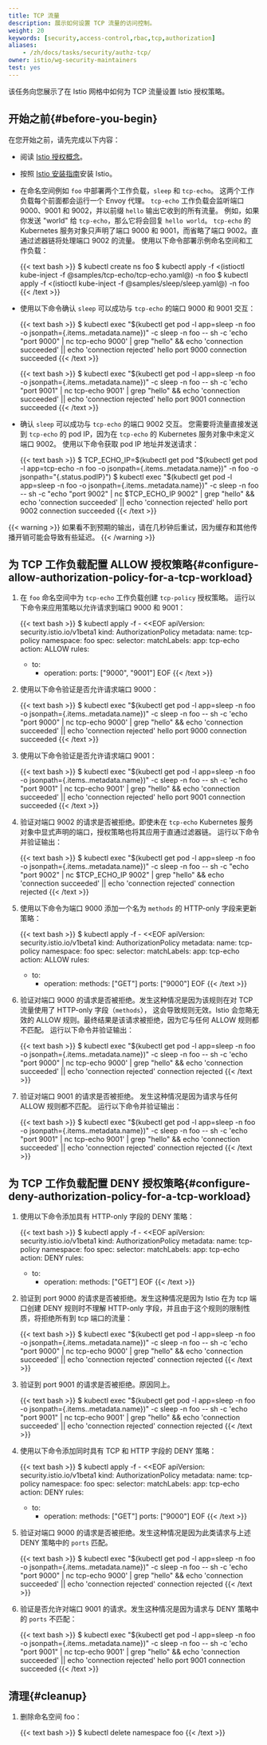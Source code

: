 ```yaml
---
title: TCP 流量
description: 展示如何设置 TCP 流量的访问控制。
weight: 20
keywords: [security,access-control,rbac,tcp,authorization]
aliases:
    - /zh/docs/tasks/security/authz-tcp/
owner: istio/wg-security-maintainers
test: yes
---
```


该任务向您展示了在 Istio 网格中如何为 TCP 流量设置 Istio 授权策略。

## 开始之前{#before-you-begin}

在您开始之前，请先完成以下内容：

* 阅读 [Istio 授权概念](/zh/docs/concepts/security/#authorization)。

* 按照 [Istio 安装指南](/zh/docs/setup/install/istioctl/)安装 Istio。

* 在命名空间例如 `foo` 中部署两个工作负载，`sleep` 和 `tcp-echo`。
这两个工作负载每个前面都会运行一个 Envoy 代理。
`tcp-echo` 工作负载会监听端口 9000、9001 和 9002，并以前缀 `hello` 输出它收到的所有流量。
例如，如果你发送 "world" 给 `tcp-echo`，那么它将会回复 `hello world`。
`tcp-echo` 的 Kubernetes 服务对象只声明了端口 9000 和 9001，而省略了端口 9002。直通过滤器链将处理端口 9002 的流量。
使用以下命令部署示例命名空间和工作负载：

    {{< text bash >}}
    $ kubectl create ns foo
    $ kubectl apply -f <(istioctl kube-inject -f @samples/tcp-echo/tcp-echo.yaml@) -n foo
    $ kubectl apply -f <(istioctl kube-inject -f @samples/sleep/sleep.yaml@) -n foo
    {{< /text >}}

* 使用以下命令确认 `sleep` 可以成功与 `tcp-echo` 的端口 9000 和 9001 交互：

    {{< text bash >}}
    $ kubectl exec "$(kubectl get pod -l app=sleep -n foo -o jsonpath={.items..metadata.name})" -c sleep -n foo -- sh -c 'echo "port 9000" | nc tcp-echo 9000' | grep "hello" && echo 'connection succeeded' || echo 'connection rejected'
    hello port 9000
    connection succeeded
    {{< /text >}}

    {{< text bash >}}
    $ kubectl exec "$(kubectl get pod -l app=sleep -n foo -o jsonpath={.items..metadata.name})" -c sleep -n foo -- sh -c 'echo "port 9001" | nc tcp-echo 9001' | grep "hello" && echo 'connection succeeded' || echo 'connection rejected'
    hello port 9001
    connection succeeded
    {{< /text >}}

* 确认 `sleep` 可以成功与 `tcp-echo` 的端口 9002 交互。
您需要将流量直接发送到 `tcp-echo` 的 pod IP，因为在 `tcp-echo` 的 Kubernetes 服务对象中未定义端口 9002。
使用以下命令获取 pod IP 地址并发送请求：

    {{< text bash >}}
    $ TCP_ECHO_IP=$(kubectl get pod "$(kubectl get pod -l app=tcp-echo -n foo -o jsonpath={.items..metadata.name})" -n foo -o jsonpath="{.status.podIP}")
    $ kubectl exec "$(kubectl get pod -l app=sleep -n foo -o jsonpath={.items..metadata.name})" -c sleep -n foo -- sh -c "echo \"port 9002\" | nc $TCP_ECHO_IP 9002" | grep "hello" && echo 'connection succeeded' || echo 'connection rejected'
    hello port 9002
    connection succeeded
    {{< /text >}}

{{< warning >}}
如果看不到预期的输出，请在几秒钟后重试，因为缓存和其他传播开销可能会导致有些延迟。
{{< /warning >}}

## 为 TCP 工作负载配置 ALLOW 授权策略{#configure-allow-authorization-policy-for-a-tcp-workload}

1. 在 `foo` 命名空间中为 `tcp-echo` 工作负载创建 `tcp-policy` 授权策略。
运行以下命令来应用策略以允许请求到端口 9000 和 9001：

    {{< text bash >}}
    $ kubectl apply -f - <<EOF
    apiVersion: security.istio.io/v1beta1
    kind: AuthorizationPolicy
    metadata:
      name: tcp-policy
      namespace: foo
    spec:
      selector:
        matchLabels:
          app: tcp-echo
      action: ALLOW
      rules:
      - to:
        - operation:
            ports: ["9000", "9001"]
    EOF
    {{< /text >}}

1. 使用以下命令验证是否允许请求端口 9000：

    {{< text bash >}}
    $ kubectl exec "$(kubectl get pod -l app=sleep -n foo -o jsonpath={.items..metadata.name})" -c sleep -n foo -- sh -c 'echo "port 9000" | nc tcp-echo 9000' | grep "hello" && echo 'connection succeeded' || echo 'connection rejected'
    hello port 9000
    connection succeeded
    {{< /text >}}

1. 使用以下命令验证是否允许请求端口 9001：

    {{< text bash >}}
    $ kubectl exec "$(kubectl get pod -l app=sleep -n foo -o jsonpath={.items..metadata.name})" -c sleep -n foo -- sh -c 'echo "port 9001" | nc tcp-echo 9001' | grep "hello" && echo 'connection succeeded' || echo 'connection rejected'
    hello port 9001
    connection succeeded
    {{< /text >}}

1. 验证对端口 9002 的请求是否被拒绝。即使未在 `tcp-echo` Kubernetes 服务对象中显式声明的端口，授权策略也将其应用于直通过滤器链。 运行以下命令并验证输出：

    {{< text bash >}}
    $ kubectl exec "$(kubectl get pod -l app=sleep -n foo -o jsonpath={.items..metadata.name})" -c sleep -n foo -- sh -c "echo \"port 9002\" | nc $TCP_ECHO_IP 9002" | grep "hello" && echo 'connection succeeded' || echo 'connection rejected'
    connection rejected
    {{< /text >}}

1. 使用以下命令为端口 9000 添加一个名为 `methods` 的 HTTP-only 字段来更新策略：

    {{< text bash >}}
    $ kubectl apply -f - <<EOF
    apiVersion: security.istio.io/v1beta1
    kind: AuthorizationPolicy
    metadata:
      name: tcp-policy
      namespace: foo
    spec:
      selector:
        matchLabels:
          app: tcp-echo
      action: ALLOW
      rules:
      - to:
        - operation:
            methods: ["GET"]
            ports: ["9000"]
    EOF
    {{< /text >}}

1. 验证对端口 9000 的请求是否被拒绝。发生这种情况是因为该规则在对 TCP 流量使用了 HTTP-only 字段（`methods`），
   这会导致规则无效。Istio 会忽略无效的 ALLOW 规则。最终结果是该请求被拒绝，因为它与任何 ALLOW 规则都不匹配。
   运行以下命令并验证输出：

    {{< text bash >}}
    $ kubectl exec "$(kubectl get pod -l app=sleep -n foo -o jsonpath={.items..metadata.name})" -c sleep -n foo -- sh -c 'echo "port 9000" | nc tcp-echo 9000' | grep "hello" && echo 'connection succeeded' || echo 'connection rejected'
    connection rejected
    {{< /text >}}

1. 验证对端口 9001 的请求是否被拒绝。 发生这种情况是因为请求与任何 ALLOW 规则都不匹配。 运行以下命令并验证输出：

    {{< text bash >}}
    $ kubectl exec "$(kubectl get pod -l app=sleep -n foo -o jsonpath={.items..metadata.name})" -c sleep -n foo -- sh -c 'echo "port 9001" | nc tcp-echo 9001' | grep "hello" && echo 'connection succeeded' || echo 'connection rejected'
    connection rejected
    {{< /text >}}

## 为 TCP 工作负载配置 DENY 授权策略{#configure-deny-authorization-policy-for-a-tcp-workload}

1. 使用以下命令添加具有 HTTP-only 字段的 DENY 策略：

    {{< text bash >}}
    $ kubectl apply -f - <<EOF
    apiVersion: security.istio.io/v1beta1
    kind: AuthorizationPolicy
    metadata:
      name: tcp-policy
      namespace: foo
    spec:
      selector:
        matchLabels:
          app: tcp-echo
      action: DENY
      rules:
      - to:
        - operation:
            methods: ["GET"]
    EOF
    {{< /text >}}

1. 验证到 port 9000 的请求是否被拒绝。发生这种情况是因为 Istio 在为 tcp 端口创建 DENY 规则时不理解 HTTP-only 字段，并且由于这个规则的限制性质，将拒绝所有到 tcp 端口的流量：

    {{< text bash >}}
    $ kubectl exec "$(kubectl get pod -l app=sleep -n foo -o jsonpath={.items..metadata.name})" -c sleep -n foo -- sh -c 'echo "port 9000" | nc tcp-echo 9000' | grep "hello" && echo 'connection succeeded' || echo 'connection rejected'
    connection rejected
    {{< /text >}}

1. 验证到 port 9001 的请求是否被拒绝。原因同上。

    {{< text bash >}}
    $ kubectl exec "$(kubectl get pod -l app=sleep -n foo -o jsonpath={.items..metadata.name})" -c sleep -n foo -- sh -c 'echo "port 9001" | nc tcp-echo 9001' | grep "hello" && echo 'connection succeeded' || echo 'connection rejected'
    connection rejected
    {{< /text >}}

1. 使用以下命令添加同时具有 TCP 和 HTTP 字段的 DENY 策略：

    {{< text bash >}}
    $ kubectl apply -f - <<EOF
    apiVersion: security.istio.io/v1beta1
    kind: AuthorizationPolicy
    metadata:
      name: tcp-policy
      namespace: foo
    spec:
      selector:
        matchLabels:
          app: tcp-echo
      action: DENY
      rules:
      - to:
        - operation:
            methods: ["GET"]
            ports: ["9000"]
    EOF
    {{< /text >}}

1. 验证对端口 9000 的请求是否被拒绝。发生这种情况是因为此类请求与上述 DENY 策略中的 `ports` 匹配。

    {{< text bash >}}
    $ kubectl exec "$(kubectl get pod -l app=sleep -n foo -o jsonpath={.items..metadata.name})" -c sleep -n foo -- sh -c 'echo "port 9000" | nc tcp-echo 9000' | grep "hello" && echo 'connection succeeded' || echo 'connection rejected'
    connection rejected
    {{< /text >}}

1. 验证是否允许对端口 9001 的请求。发生这种情况是因为请求与 DENY 策略中的 `ports` 不匹配：

    {{< text bash >}}
    $ kubectl exec "$(kubectl get pod -l app=sleep -n foo -o jsonpath={.items..metadata.name})" -c sleep -n foo -- sh -c 'echo "port 9001" | nc tcp-echo 9001' | grep "hello" && echo 'connection succeeded' || echo 'connection rejected'
    hello port 9001
    connection succeeded
    {{< /text >}}

## 清理{#cleanup}

1. 删除命名空间 foo：

    {{< text bash >}}
    $ kubectl delete namespace foo
    {{< /text >}}
